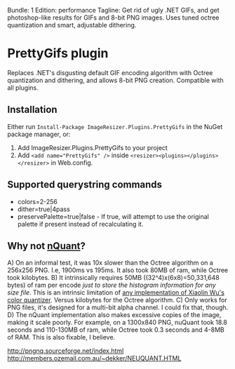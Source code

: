 Bundle: 1
Edition: performance
Tagline: Get rid of ugly .NET GIFs, and get photoshop-like results for GIFs and 8-bit PNG images. Uses tuned octree quantization and smart, adjustable dithering.

# PrettyGifs plugin

Replaces .NET's disgusting default GIF encoding algorithm with Octree quantization and dithering, and allows 8-bit PNG creation. Compatible with all plugins.

## Installation

Either run `Install-Package ImageResizer.Plugins.PrettyGifs` in the NuGet package manager, or:

1. Add ImageResizer.Plugins.PrettyGifs to your project
2. Add `<add name="PrettyGifs" />` inside `<resizer><plugins></plugins></resizer>` in Web.config.

## Supported querystring commands

* colors=2-256
* dither=true|4pass
* preservePalette=true|false - If true, will attempt to use the original palette if present instead of recalculating it. 


## Why not [nQuant](http://nquant.codeplex.com/)? 


A) On an informal test, it was 10x slower than the Octree algorithm on a 256x256 PNG. I.e, 1900ms vs 195ms. It also took 80MB of ram, while Octree took kilobytes.
B) It intrinsically requires 50MB ((32^4)x(6x8)=50,331,648 bytes) of ram per encode *just to store the histogram information for any size file*. This is an intrinsic limitation of [any implementation of Xiaolin Wu's color quantizer](http://www.ece.mcmaster.ca/~xwu/cq.c). Versus kilobytes for the Octree algorithm.
C) Only works for PNG files, it's designed for a multi-bit alpha channel. I could fix that, though.
D) The nQuant implementation also makes excessive copies of the image, making it scale poorly. For example, on a 1300x840 PNG, nuQuant took 18.8 seconds and 110-130MB of ram, while Octree took 0.3 seconds and 4-8MB of RAM. This is also fixable, I believe. 



http://pngnq.sourceforge.net/index.html 
http://members.ozemail.com.au/~dekker/NEUQUANT.HTML
